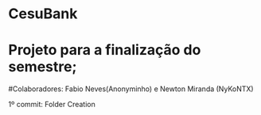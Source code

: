 # CesuBank
# Projeto para a finalização do semestre;

#Colaboradores: Fabio Neves(Anonyminho) e Newton Miranda (NyKoNTX)

1º commit: Folder Creation

